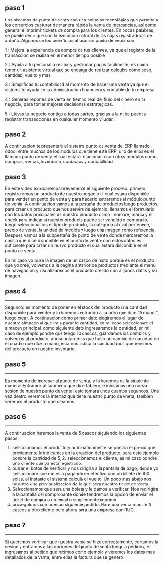 ## paso 1
Los sistemas de punto de venta son una solución tecnológica que permite a los comercios capturar de manéra rápida la venta de mercancías, así como generar e imprimir tickets de compra para los clientes. En pocas palabras, se puede decir que son la evolución natural de las cajas registradoras de antaño. Algunos de los beneficios al usar un punto de venta son:

  1 : Mejora la experiencia de compra de tus clientes, ya que el registro de la transaccion se realiza en el menor tiempo posible

2 : Ayuda a tu personal a recibir y gestionar pagos facilmente, es como tener un asistente virtual que se encarga de realizar calculos como peso, cantidad, vuelto y mas

3 : Simplificas tu contabilidad al momento de hacer una venta ya que el sistema te ayuda en la administracion financiera y contable de tu empresa.

4 : Generas reportes de venta en tiempo real del flujo del dinero en tu negocio, para tomar mejores decisiones estrategicas.

5 : Llevas tu negocio contigo a todas partes, gracias a la nube puedes registrar transacciones en cualquier momento y lugar.

## paso 2
A continuacion te presentaré el sistema punto de venta del ERP llamado ódoo; entre muchos de los modulos que tiene este ERP, uno de ellos es el llamado punto de venta el cual estara relacionado con otros modulos como, compras, ventas, inventario, contactos y contabilidad 

## paso 3

En este video explicaremos brevemente el siguiente proceso: 
  primero: registraremos un producto de nuestro negocio el cual estara disponible para vender en punto de venta y para hacerlo entraremos al módulo punto de venta. A continuacion vamos a la pestaña de productos luego productos, para crear un producto que nos servira de ejemplo: llenamos el formulario con los datos principales de nuestro producto como : nombre, marca y el check para indicar si nuestro producto puede ser vendido o comprado, luego seleccionamos el tipo de producto, la categoria al cual pertenece, precio de venta, la unidad de medida y luego una imagen como referencia. Despues vamos a la subpestaña de punto de venta donde marcaremos la casilla que dice disponible en el punto de venta; con estos datos es suficiente para crear un nuevo producto el cual estara disponible en el punto de venta. 
 

En mi caso yo puse la imagen de un casco de moto porque es el producto que yo creé, volvemos a la pagina anterior de productos mediante el menu de navegacion y visualizaremos el producto creado con algunos datos y su imagen.
  
## paso 4  
_________________________
Segundo: es momento de poner en el stock del producto una cantidad disponible para vender y lo haremos entrando al cuadro que dice "A mano ", luego crear. A continuacion como primer dato elegiremos el lugar de nuestro almacen al que ira a parar la cantidad, en mi caso seleccionare el almacen principal, como siguiente dato ingresaremos la cantidad, en mi caso de ejemplo pondre que tengo 10 cascos, guardamos los cambios y volvemos al producto, ahora notaremos que hubo un cambio de cantidad en el cuadro que dice a mano, esta nos indica la cantidad total que tenemos del producto en nuestro inventario.  
## paso 5
_________________________
Es momento de ingresar al punto de venta, y lo haremos de la siguiente manera: Entramos al submenu que dice tablero, e iniciamos una nueva sesion de nuestro punto de venta; esto tomara unos cuantos segundos. Una vez dentro veremos la interfaz que tiene nuestro punto de vneta, tambien veremos el producto que creamos.
## paso 6 
_________________________
A continuacion haremos la venta de 5 cascos siguiendo los siguientes pasos: 
1. seleccionamos el producto,y automaticamente se pondra el precio que previamente le indicamos en la creacion del producto, para este ejemplo pondre la cantidad de 5, 2. seleccionamos el cliente, en mi caso pondre uno cliente que ya esta registrado.
3. pulsar el boton de verificar y nos dirigira a la pantalla de pago, donde yo seleccionare que me esta pagando en efectivo con un billete de 100 soles, al instante el 
sistema calcula el vuelto.
Un poco mas abajo nos muestra una previsualizacion de lo que sera nuestro ticket de venta.
4. Seleccionamos que sera una boleta y le damos a verificar. Nos redirigira a la pantalla del comprobante donde tendremos la opcion de enviar el ticket de compra a un email o simplemente imprimir. 
5. proseguimos con nuestro siguiente pedido. Hare una venta mas de 3 cascos a otro cliente pero ahora sera una empresa con RUC. 

## paso 7
_________________________
Si queremos verificar que nuestra venta se hizo correctamente, cerramos la sesion y entramos a las opciones del punto de venta luego a pedidos, e ingresamos al pedido que hicimos como ejemplo y veremos los datos mas detallados de la venta, entre ellas la factura que se generó
